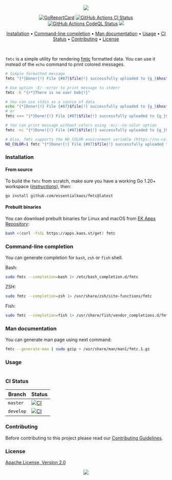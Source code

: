 <p align="center"><a href="#readme"><img src="https://gh.kaos.st/fmtc.svg"/></a></p>

<p align="center">
  <a href="https://kaos.sh/r/fmtc"><img src="https://kaos.sh/r/fmtc.svg" alt="GoReportCard" /></a>
  <a href="https://kaos.sh/w/fmtc/ci"><img src="https://kaos.sh/w/fmtc/ci.svg" alt="GitHub Actions CI Status" /></a>
  <a href="https://kaos.sh/w/fmtc/codeql"><img src="https://kaos.sh/w/fmtc/codeql.svg" alt="GitHub Actions CodeQL Status" /></a>
  <a href="#license"><img src="https://gh.kaos.st/apache2.svg"></a>
</p>

<p align="center"><a href="#installation">Installation</a> • <a href="#command-line-completion">Command-line completion</a> • <a href="#man-documentation">Man documentation</a> • <a href="#usage">Usage</a> • <a href="#ci-status">CI Status</a> • <a href="#contributing">Contributing</a> • <a href="#license">License</a></p>

<br/>

`fmtc` is a simple utility for rendering [fmtc](https://github.com/essentialkaos/ek/tree/master/fmtc#readme) formatted data. You can use it instead of the `echo` command to print colored messages.

```bash
# Simple formatted message
fmtc "{*}Done!{!} File {#87}$file{!} successfully uploaded to {g_}$host{!}"

# Use option -E/--error to print message to stderr
fmtc -E "{r*}There is no user bob{!}"

# You can use stdin as a source of data
echo "{*}Done!{!} File {#87}$file{!} successfully uploaded to {g_}$host{!}" | fmtc
# or
fmtc <<< "{*}Done!{!} File {#87}$file{!} successfully uploaded to {g_}$host{!}"

# You can print message without colors using -nc/--no-color option
fmtc -nc "{*}Done!{!} File {#87}$file{!} successfully uploaded to {g_}$host{!}"

# Also, fmtc supports the NO_COLOR environment variable (https://no-color.org)
NO_COLOR=1 fmtc "{*}Done!{!} File {#87}$file{!} successfully uploaded to {g_}$host{!}"
```

### Installation

#### From source

To build the `fmtc` from scratch, make sure you have a working Go 1.20+ workspace (_[instructions](https://go.dev/doc/install)_), then:

```
go install github.com/essentialkaos/fmtc@latest
```

#### Prebuilt binaries

You can download prebuilt binaries for Linux and macOS from [EK Apps Repository](https://apps.kaos.st/fmtc/latest):

```bash
bash <(curl -fsSL https://apps.kaos.st/get) fmtc
```

### Command-line completion

You can generate completion for `bash`, `zsh` or `fish` shell.

Bash:
```bash
sudo fmtc --completion=bash 1> /etc/bash_completion.d/fmtc
```

ZSH:
```bash
sudo fmtc --completion=zsh 1> /usr/share/zsh/site-functions/fmtc
```

Fish:
```bash
sudo fmtc --completion=fish 1> /usr/share/fish/vendor_completions.d/fmtc.fish
```

### Man documentation

You can generate man page using next command:

```bash
fmtc --generate-man | sudo gzip > /usr/share/man/man1/fmtc.1.gz
```

### Usage

```

```

### CI Status

| Branch | Status |
|--------|----------|
| `master` | [![CI](https://kaos.sh/w/fmtc/ci.svg?branch=master)](https://kaos.sh/w/fmtc/ci?query=branch:master) |
| `develop` | [![CI](https://kaos.sh/w/fmtc/ci.svg?branch=develop)](https://kaos.sh/w/fmtc/ci?query=branch:develop) |

### Contributing

Before contributing to this project please read our [Contributing Guidelines](https://github.com/essentialkaos/contributing-guidelines#contributing-guidelines).

### License

[Apache License, Version 2.0](http://www.apache.org/licenses/LICENSE-2.0)

<p align="center"><a href="https://essentialkaos.com"><img src="https://gh.kaos.st/ekgh.svg"/></a></p>
